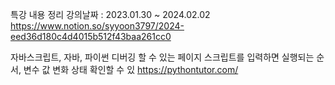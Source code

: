 특강 내용 정리
강의날짜 : 2023.01.30 ~ 2024.02.02
https://www.notion.so/syyoon3797/2024-eed36d180c4d4015b512f43baa261cc0

자바스크립트, 자바, 파이썬 디버깅 할 수 있는 페이지
스크립트를 입력하면 실행되는 순서, 변수 값 변화 상태 확인할 수 있
https://pythontutor.com/
